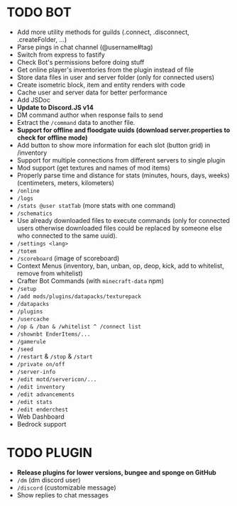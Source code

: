 # TODO BOT

+ Add more utility methods for guilds (.connect, .disconnect, .createFolder, ...)
+ Parse pings in chat channel (@username#tag)
+ Switch from express to fastify
+ Check Bot's permissions before doing stuff
+ Get online player's inventories from the plugin instead of file
+ Store data files in user and server folder (only for connected users)
+ Create isometric block, item and entity renders with code
+ Cache user and server data for better performance
+ Add JSDoc
+ **Update to Discord.JS v14**
+ DM command author when response fails to send
+ Extract the `/command` data to another file.
+ **Support for offline and floodgate uuids (download server.properties to check for offline mode)**
+ Add button to show more information for each slot (button grid) in /inventory
+ Support for multiple connections from different servers to single plugin
+ Mod support (get textures and names of mod items)
+ Properly parse time and distance for stats (minutes, hours, days, weeks) (centimeters, meters, kilometers)
+ `/online`
+ `/logs`
+ `/stats @user statTab` (more stats with one command)
+ `/schematics`
+ Use already downloaded files to execute commands (only for connected users otherwise downloaded files could be replaced by someone else who connected to the same uuid).
+ `/settings <lang>`
+ `/totem`
+ `/scoreboard` (image of scoreboard)
+ Context Menus (inventory, ban, unban, op, deop, kick, add to whitelist, remove from whitelist)
+ Crafter Bot Commands (with `minecraft-data` npm)
+ `/setup`
+ `/add mods/plugins/datapacks/texturepack`
+ `/datapacks`
+ `/plugins`
+ `/usercache`
+ `/op & /ban & /whitelist ^ /connect list`
+ `/shownbt EnderItems/...`
+ `/gamerule`
+ `/seed`
+ `/restart` & `/stop` & `/start`
+ `/private on/off`
+ `/server-info`
+ `/edit motd/servericon/...`
+ `/edit inventory`
+ `/edit advancements`
+ `/edit stats`
+ `/edit enderchest`
+ Web Dashboard
+ Bedrock support

# TODO PLUGIN
+ **Release plugins for lower versions, bungee and sponge on GitHub**
+ `/dm` (dm discord user)
+ `/discord` (customizable message)
+ Show replies to chat messages